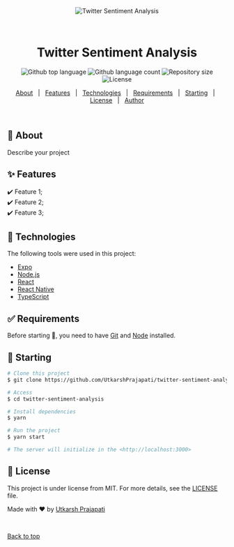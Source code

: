 <div align="center" id="top"> 
  <img src="./.github/app.gif" alt="Twitter Sentiment Analysis" />

  &#xa0;

  <!-- <a href="https://twittersentimentanalysis.netlify.app">Demo</a> -->
</div>

<h1 align="center">Twitter Sentiment Analysis</h1>

<p align="center">
  <img alt="Github top language" src="https://img.shields.io/github/languages/top/UtkarshPrajapati/twitter-sentiment-analysis?color=56BEB8">

  <img alt="Github language count" src="https://img.shields.io/github/languages/count/UtkarshPrajapati/twitter-sentiment-analysis?color=56BEB8">

  <img alt="Repository size" src="https://img.shields.io/github/repo-size/UtkarshPrajapati/twitter-sentiment-analysis?color=56BEB8">

  <img alt="License" src="https://img.shields.io/github/license/UtkarshPrajapati/twitter-sentiment-analysis?color=56BEB8">

  <!-- <img alt="Github issues" src="https://img.shields.io/github/issues/UtkarshPrajapati/twitter-sentiment-analysis?color=56BEB8" /> -->

  <!-- <img alt="Github forks" src="https://img.shields.io/github/forks/UtkarshPrajapati/twitter-sentiment-analysis?color=56BEB8" /> -->

  <!-- <img alt="Github stars" src="https://img.shields.io/github/stars/UtkarshPrajapati/twitter-sentiment-analysis?color=56BEB8" /> -->
</p>

<!-- Status -->

<!-- <h4 align="center"> 
	🚧  Twitter Sentiment Analysis 🚀 Under construction...  🚧
</h4> 

<hr> -->

<p align="center">
  <a href="#dart-about">About</a> &#xa0; | &#xa0; 
  <a href="#sparkles-features">Features</a> &#xa0; | &#xa0;
  <a href="#rocket-technologies">Technologies</a> &#xa0; | &#xa0;
  <a href="#white_check_mark-requirements">Requirements</a> &#xa0; | &#xa0;
  <a href="#checkered_flag-starting">Starting</a> &#xa0; | &#xa0;
  <a href="#memo-license">License</a> &#xa0; | &#xa0;
  <a href="https://github.com/UtkarshPrajapati" target="_blank">Author</a>
</p>

<br>

## :dart: About ##

Describe your project

## :sparkles: Features ##

:heavy_check_mark: Feature 1;\
:heavy_check_mark: Feature 2;\
:heavy_check_mark: Feature 3;

## :rocket: Technologies ##

The following tools were used in this project:

- [Expo](https://expo.io/)
- [Node.js](https://nodejs.org/en/)
- [React](https://pt-br.reactjs.org/)
- [React Native](https://reactnative.dev/)
- [TypeScript](https://www.typescriptlang.org/)

## :white_check_mark: Requirements ##

Before starting :checkered_flag:, you need to have [Git](https://git-scm.com) and [Node](https://nodejs.org/en/) installed.

## :checkered_flag: Starting ##

```bash
# Clone this project
$ git clone https://github.com/UtkarshPrajapati/twitter-sentiment-analysis

# Access
$ cd twitter-sentiment-analysis

# Install dependencies
$ yarn

# Run the project
$ yarn start

# The server will initialize in the <http://localhost:3000>
```

## :memo: License ##

This project is under license from MIT. For more details, see the [LICENSE](LICENSE.md) file.


Made with :heart: by <a href="https://github.com/UtkarshPrajapati" target="_blank">Utkarsh Prajapati</a>

&#xa0;

<a href="#top">Back to top</a>
